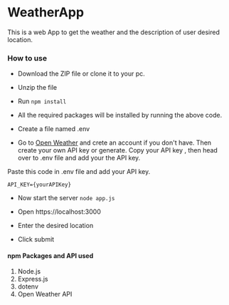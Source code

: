 # WeatherApp

This is a web App to get the weather and the description of user desired location.

 ### How to use

  * Download the ZIP file or clone it to your pc.
  
  * Unzip the file
  * Run ``npm install ``
  * All the required packages will be installed by running the above code.
  * Create a file named .env 
  * Go to [Open Weather](https://openweather.org) and crete an account if you don't have. Then create your own API key or generate. Copy your API key , then head over to .env file and add your the API key.

 Paste this code in .env file and add your API key.

 `` API_KEY={yourAPIKey} ``


  * Now start the server ``node app.js``
  
  * Open https://localhost:3000
  
  * Enter the desired location
  
  * Click submit
  



#### npm Packages and API used
1. Node.js
2. Express.js
3. dotenv
4. Open Weather API
